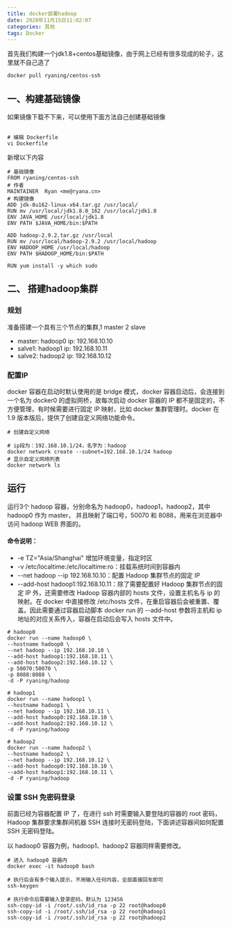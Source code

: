 ```yaml
---
title: docker部署hadoop
date: 2020年11月15日11:02:07
categories: 其他
tags: Docker
---
```


首先我们构建一个jdk1.8+centos基础镜像，由于网上已经有很多现成的轮子，这里就不自己造了

```docker
docker pull ryaning/centos-ssh
```

## 一、构建基础镜像

如果镜像下载不下来，可以使用下面方法自己创建基础镜像

```shell

# 编辑 Dockerfile
vi Dockerfile
``` 

新增以下内容

```shell
# 基础镜像
FROM ryaning/centos-ssh
# 作者
MAINTAINER  Ryan <me@ryana.cn>
# 构建镜像
ADD jdk-8u162-linux-x64.tar.gz /usr/local/
RUN mv /usr/local/jdk1.8.0_162 /usr/local/jdk1.8
ENV JAVA_HOME /usr/local/jdk1.8
ENV PATH $JAVA_HOME/bin:$PATH

ADD hadoop-2.9.2.tar.gz /usr/local
RUN mv /usr/local/hadoop-2.9.2 /usr/local/hadoop
ENV HADOOP_HOME /usr/local/hadoop
ENV PATH $HADOOP_HOME/bin:$PATH

RUN yum install -y which sudo
```

## 二、 搭建hadoop集群

### 规划

准备搭建一个具有三个节点的集群,1 master 2 slave

* master: hadoop0 ip: 192.168.10.10
* salve1: hadoop1 ip: 192.168.10.11
* salve2: hadoop2 ip: 192.168.10.12

### 配置IP

docker 容器在启动时默认使用的是 bridge 模式，docker 容器启动后，会连接到一个名为 docker0 的虚拟网桥，故每次启动 docker 容器的 IP 都不是固定的，不方便管理，有时候需要进行固定 IP 映射，比如 docker 集群管理时。docker 在 1.9 版本版后，提供了创建自定义网络功能命令。

```shell
# 创建自定义网络 

# ip段为：192.168.10.1/24，名字为：hadoop
docker network create --subnet=192.168.10.1/24 hadoop
# 显示自定义网络列表
docker network ls

```

## 运行

运行3个 hadoop 容器，分别命名为 hadoop0，hadoop1，hadoop2，其中 hadoop0 作为 master， 并且映射了端口号，50070 和 8088，用来在浏览器中访问 hadoop WEB 界面的。

#### 命令说明：

* -e TZ="Asia/Shanghai" 增加环境变量，指定时区
* -v /etc/localtime:/etc/localtime:ro：挂载系统时间到容器内
* --net hadoop --ip 192.168.10.10：配置 Hadoop 集群节点的固定 IP
* --add-host hadoop1:192.168.10.11：除了需要配置好 Hadoop 集群节点的固定 IP 外，还需要修改 Hadoop 容器内部的 hosts 文件，设置主机名与 ip 的映射。在 docker 中直接修改 /etc/hosts 文件，在重启容器后会被重置、覆盖。因此需要通过容器启动脚本 docker run 的 --add-host 参数将主机和 ip 地址的对应关系传入，容器在启动后会写入 hosts 文件中。

```shell
# hadoop0
docker run --name hadoop0 \
--hostname hadoop0 \
--net hadoop --ip 192.168.10.10 \
--add-host hadoop1:192.168.10.11 \
--add-host hadoop2:192.168.10.12 \
-p 50070:50070 \
-p 8088:8088 \
-d -P ryaning/hadoop

# hadoop1
docker run --name hadoop1 \
--hostname hadoop1 \
--net hadoop --ip 192.168.10.11 \
--add-host hadoop0:192.168.10.10 \
--add-host hadoop2:192.168.10.12 \
-d -P ryaning/hadoop

# hadoop2
docker run --name hadoop2 \
--hostname hadoop2 \
--net hadoop --ip 192.168.10.12 \
--add-host hadoop0:192.168.10.10 \
--add-host hadoop1:192.168.10.11 \
-d -P ryaning/hadoop
```

### 设置 SSH 免密码登录

前面已经为容器配置 IP 了，在进行 ssh 时需要输入要登陆的容器的 root 密码，Hadoop 集群要求集群间机器 SSH 连接时无密码登陆，下面讲述容器间如何配置 SSH 无密码登陆。

以 hadoop0 容器为例，hadoop1、hadoop2 容器同样需要修改。

```shell
# 进入 hadoop0 容器内
docker exec -it hadoop0 bash

# 执行后会有多个输入提示，不用输入任何内容，全部直接回车即可
ssh-keygen

# 执行命令后需要输入登录密码，默认为 123456
ssh-copy-id -i /root/.ssh/id_rsa -p 22 root@hadoop0
ssh-copy-id -i /root/.ssh/id_rsa -p 22 root@hadoop1
ssh-copy-id -i /root/.ssh/id_rsa -p 22 root@hadoop2
```


























 